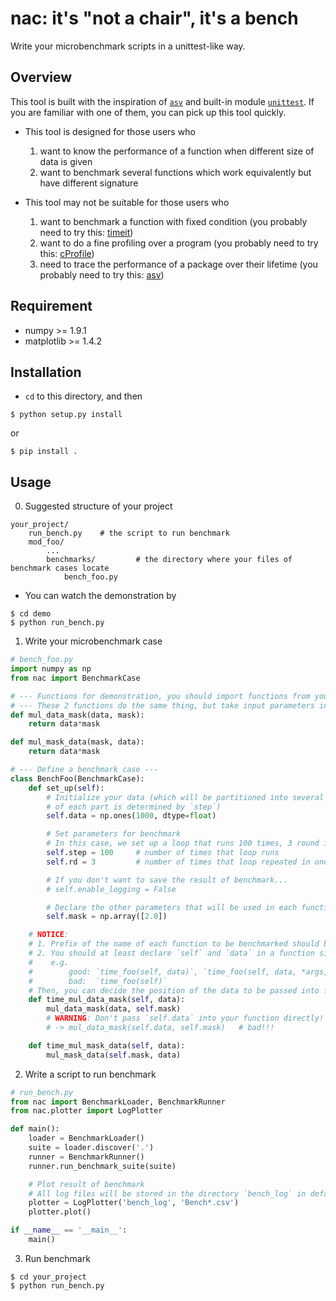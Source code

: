 # nac: it's "not a chair", it's a bench
Write your microbenchmark scripts in a unittest-like way.

## Overview
This tool is built with the inspiration of [`asv`][asv] and built-in module 
[`unittest`][unittest]. If you are familiar with one of them, you can pick up this 
tool quickly.

* This tool is designed for those users who
  1. want to know the performance of a function when different size of data is given
  2. want to benchmark several functions which work equivalently but have different 
     signature

* This tool may not be suitable for those users who
  1. want to benchmark a function with fixed condition
     (you probably need to try this: [timeit][timeit])
  2. want to do a fine profiling over a program
     (you probably need to try this: [cProfile][cProfile])
  3. need to trace the performance of a package over their lifetime
     (you probably need to try this: [asv][asv])

## Requirement
* numpy >= 1.9.1
* matplotlib >= 1.4.2

## Installation
* `cd` to this directory, and then
```shell
$ python setup.py install
```
  or
```shell
$ pip install .
```

## Usage
0. Suggested structure of your project
```
your_project/
    run_bench.py    # the script to run benchmark
    mod_foo/
        ...
        benchmarks/         # the directory where your files of benchmark cases locate
            bench_foo.py
```

* You can watch the demonstration by
```shell
$ cd demo
$ python run_bench.py
```


1. Write your microbenchmark case
```python
# bench_foo.py
import numpy as np
from nac import BenchmarkCase

# --- Functions for demonstration, you should import functions from your module. ----
# --- These 2 functions do the same thing, but take input parameters in different order. ---
def mul_data_mask(data, mask):
    return data*mask

def mul_mask_data(mask, data):
    return data*mask

# --- Define a benchmark case ---
class BenchFoo(BenchmarkCase):
    def set_up(self):
        # Initialize your data (which will be partitioned into several parts, and the size
        # of each part is determined by `step`)
        self.data = np.ones(1000, dtype=float)

        # Set parameters for benchmark
        # In this case, we set up a loop that runs 100 times, 3 round in each run.
        self.step = 100     # number of times that loop runs
        self.rd = 3         # number of times that loop repeated in one run

        # If you don't want to save the result of benchmark...
        # self.enable_logging = False

        # Declare the other parameters that will be used in each functions to be benchmarked
        self.mask = np.array([2.0])

    # NOTICE:
    # 1. Prefix of the name of each function to be benchmarked should be `time_`.
    # 2. You should at least declare `self` and `data` in a function signature.
    #    e.g.
    #        good: `time_foo(self, data)`, `time_foo(self, data, *args, **kwargs)`
    #        bad:  `time_foo(self)`
    # Then, you can decide the position of the data to be passed into function.
    def time_mul_data_mask(self, data):
        mul_data_mask(data, self.mask)
        # WARNING: Don't pass `self.data` into your function directly!
        # -> mul_data_mask(self.data, self.mask)   # bad!!!

    def time_mul_mask_data(self, data):
        mul_mask_data(self.mask, data)

```

2. Write a script to run benchmark
```python
# run_bench.py
from nac import BenchmarkLoader, BenchmarkRunner
from nac.plotter import LogPlotter

def main():
    loader = BenchmarkLoader()
    suite = loader.discover('.')
    runner = BenchmarkRunner()
    runner.run_benchmark_suite(suite)

    # Plot result of benchmark
    # All log files will be stored in the directory `bench_log` in default.
    plotter = LogPlotter('bench_log', 'Bench*.csv')
    plotter.plot()

if __name__ == '__main__':
    main()

```

3. Run benchmark
```shell
$ cd your_project
$ python run_bench.py
```

[asv]: https://github.com/airspeed-velocity/asv
[unittest]: https://docs.python.org/2/library/unittest.html
[timeit]: https://docs.python.org/2/library/timeit.html
[cProfile]: https://docs.python.org/2/library/profile.html
